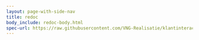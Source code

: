 ```yaml
---
layout: page-with-side-nav
title: redoc
body_include: redoc-body.html
spec-url: https://raw.githubusercontent.com/VNG-Realisatie/klantinteracties/main/api_familie_klantinteracties/klantinteracties/openapi.yaml
---
```

<redoc spec-url='{{page.spec-url}}'></redoc>
